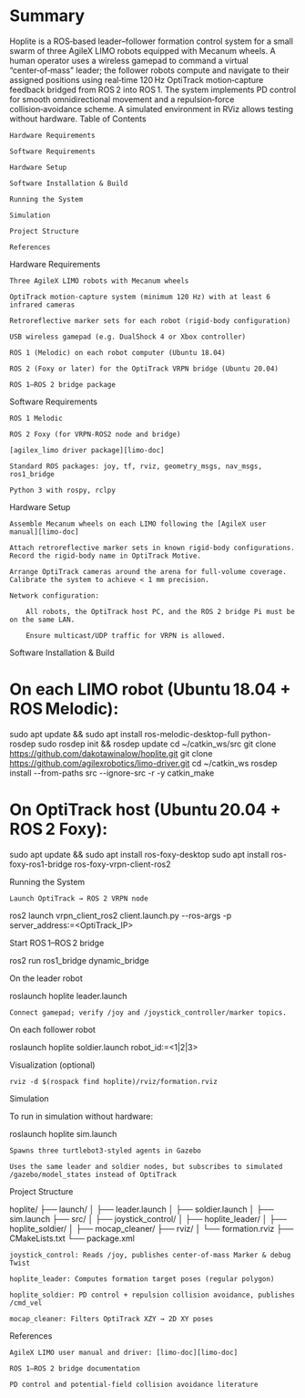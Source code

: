 # Summary

Hoplite is a ROS‑based leader–follower formation control system for a small swarm of three AgileX LIMO robots equipped with Mecanum wheels. A human operator uses a wireless gamepad to command a virtual “center‑of‑mass” leader; the follower robots compute and navigate to their assigned positions using real‑time 120 Hz OptiTrack motion‑capture feedback bridged from ROS 2 into ROS 1. The system implements PD control for smooth omnidirectional movement and a repulsion‑force collision‑avoidance scheme. A simulated environment in RViz allows testing without hardware.
Table of Contents

    Hardware Requirements

    Software Requirements

    Hardware Setup

    Software Installation & Build

    Running the System

    Simulation

    Project Structure

    References

Hardware Requirements

    Three AgileX LIMO robots with Mecanum wheels

    OptiTrack motion‑capture system (minimum 120 Hz) with at least 6 infrared cameras

    Retroreflective marker sets for each robot (rigid‑body configuration)

    USB wireless gamepad (e.g. DualShock 4 or Xbox controller)

    ROS 1 (Melodic) on each robot computer (Ubuntu 18.04)

    ROS 2 (Foxy or later) for the OptiTrack VRPN bridge (Ubuntu 20.04)

    ROS 1–ROS 2 bridge package

Software Requirements

    ROS 1 Melodic

    ROS 2 Foxy (for VRPN‑ROS2 node and bridge)

    [agilex_limo driver package][limo-doc]

    Standard ROS packages: joy, tf, rviz, geometry_msgs, nav_msgs, ros1_bridge

    Python 3 with rospy, rclpy

Hardware Setup

    Assemble Mecanum wheels on each LIMO following the [AgileX user manual][limo-doc]

    Attach retroreflective marker sets in known rigid‑body configurations. Record the rigid‑body name in OptiTrack Motive.

    Arrange OptiTrack cameras around the arena for full‑volume coverage. Calibrate the system to achieve < 1 mm precision.

    Network configuration:

        All robots, the OptiTrack host PC, and the ROS 2 bridge Pi must be on the same LAN.

        Ensure multicast/UDP traffic for VRPN is allowed.

Software Installation & Build

# On each LIMO robot (Ubuntu 18.04 + ROS Melodic):
sudo apt update && sudo apt install ros-melodic-desktop-full python-rosdep
sudo rosdep init && rosdep update
cd ~/catkin_ws/src
git clone https://github.com/dakotawinalow/hoplite.git
git clone https://github.com/agilexrobotics/limo-driver.git
cd ~/catkin_ws
rosdep install --from-paths src --ignore-src -r -y
catkin_make

# On OptiTrack host (Ubuntu 20.04 + ROS 2 Foxy):
sudo apt update && sudo apt install ros-foxy-desktop
sudo apt install ros-foxy-ros1-bridge ros-foxy-vrpn-client-ros2

Running the System

    Launch OptiTrack → ROS 2 VRPN node

ros2 launch vrpn_client_ros2 client.launch.py --ros-args -p server_address:=<OptiTrack_IP>

Start ROS 1–ROS 2 bridge

ros2 run ros1_bridge dynamic_bridge

On the leader robot

roslaunch hoplite leader.launch

    Connect gamepad; verify /joy and /joystick_controller/marker topics.

On each follower robot

roslaunch hoplite soldier.launch robot_id:=<1|2|3>

Visualization (optional)

    rviz -d $(rospack find hoplite)/rviz/formation.rviz

Simulation

To run in simulation without hardware:

roslaunch hoplite sim.launch

    Spawns three turtlebot3‑styled agents in Gazebo

    Uses the same leader and soldier nodes, but subscribes to simulated /gazebo/model_states instead of OptiTrack

Project Structure

hoplite/
├── launch/
│   ├── leader.launch
│   ├── soldier.launch
│   ├── sim.launch
├── src/
│   ├── joystick_control/
│   ├── hoplite_leader/
│   ├── hoplite_soldier/
│   ├── mocap_cleaner/
├── rviz/
│   └── formation.rviz
├── CMakeLists.txt
└── package.xml

    joystick_control: Reads /joy, publishes center‑of‑mass Marker & debug Twist

    hoplite_leader: Computes formation target poses (regular polygon)

    hoplite_soldier: PD control + repulsion collision avoidance, publishes /cmd_vel

    mocap_cleaner: Filters OptiTrack XZY → 2D XY poses

References

    AgileX LIMO user manual and driver: [limo-doc][limo-doc]

    ROS 1–ROS 2 bridge documentation

    PD control and potential‑field collision avoidance literature

[limo-doc]: https://github.com/agilexrobotics/limo-doc/blob/master/Limo%20user%20manual(EN).md
